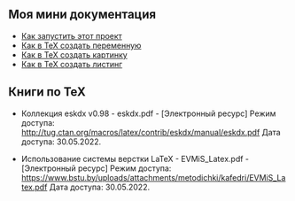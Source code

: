 ## Моя мини документация

- [Как запустить этот проект](how-to-start.md)
- [Как в TeX создать переменную](env.md)
- [Как в TeX создать картинку](figures.md)
- [Как в TeX создать листинг](listing.md)

## Книги по TeX

- Коллекция eskdx v0.98 - eskdx.pdf - [Электронный ресурс]
  Режим доступа: http://tug.ctan.org/macros/latex/contrib/eskdx/manual/eskdx.pdf
  Дата доступа: 30.05.2022.

- Использование системы верстки LaTeX - EVMiS_Latex.pdf - [Электронный ресурс]
  Режим доступа: https://www.bstu.by/uploads/attachments/metodichki/kafedri/EVMiS_Latex.pdf
  Дата доступа: 30.05.2022.

